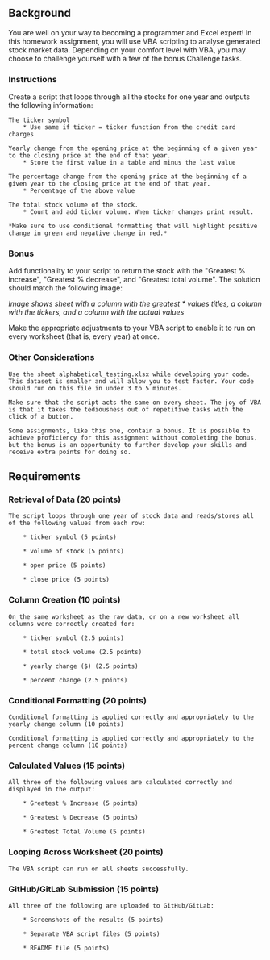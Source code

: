 ## Background

You are well on your way to becoming a programmer and Excel expert! In this homework assignment, you will use VBA scripting to analyse generated stock market data. Depending on your comfort level with VBA, you may choose to challenge yourself with a few of the bonus Challenge tasks.

### Instructions

Create a script that loops through all the stocks for one year and outputs the following information:

    The ticker symbol
        * Use same if ticker = ticker function from the credit card charges

    Yearly change from the opening price at the beginning of a given year to the closing price at the end of that year.
        * Store the first value in a table and minus the last value

    The percentage change from the opening price at the beginning of a given year to the closing price at the end of that year.
        * Percentage of the above value
        
    The total stock volume of the stock.
        * Count and add ticker volume. When ticker changes print result.

    *Make sure to use conditional formatting that will highlight positive change in green and negative change in red.*
        

### Bonus

Add functionality to your script to return the stock with the "Greatest % increase", "Greatest % decrease", and "Greatest total volume". The solution should match the following image:

*Image shows sheet with a column with the greatest * values titles, a column with the tickers, and a column with the actual values*

Make the appropriate adjustments to your VBA script to enable it to run on every worksheet (that is, every year) at once.

### Other Considerations

    Use the sheet alphabetical_testing.xlsx while developing your code. This dataset is smaller and will allow you to test faster. Your code should run on this file in under 3 to 5 minutes.

    Make sure that the script acts the same on every sheet. The joy of VBA is that it takes the tediousness out of repetitive tasks with the click of a button.

    Some assignments, like this one, contain a bonus. It is possible to achieve proficiency for this assignment without completing the bonus, but the bonus is an opportunity to further develop your skills and receive extra points for doing so.

## Requirements

### Retrieval of Data (20 points)

    The script loops through one year of stock data and reads/stores all of the following values from each row:

        * ticker symbol (5 points)

        * volume of stock (5 points)

        * open price (5 points)

        * close price (5 points)

### Column Creation (10 points)

    On the same worksheet as the raw data, or on a new worksheet all columns were correctly created for:

        * ticker symbol (2.5 points)

        * total stock volume (2.5 points)

        * yearly change ($) (2.5 points)

        * percent change (2.5 points)

### Conditional Formatting (20 points)

    Conditional formatting is applied correctly and appropriately to the yearly change column (10 points)

    Conditional formatting is applied correctly and appropriately to the percent change column (10 points)

### Calculated Values (15 points)

    All three of the following values are calculated correctly and displayed in the output:

        * Greatest % Increase (5 points)

        * Greatest % Decrease (5 points)

        * Greatest Total Volume (5 points)

### Looping Across Worksheet (20 points)

    The VBA script can run on all sheets successfully.

### GitHub/GitLab Submission (15 points)

    All three of the following are uploaded to GitHub/GitLab:

        * Screenshots of the results (5 points)

        * Separate VBA script files (5 points)

        * README file (5 points)

